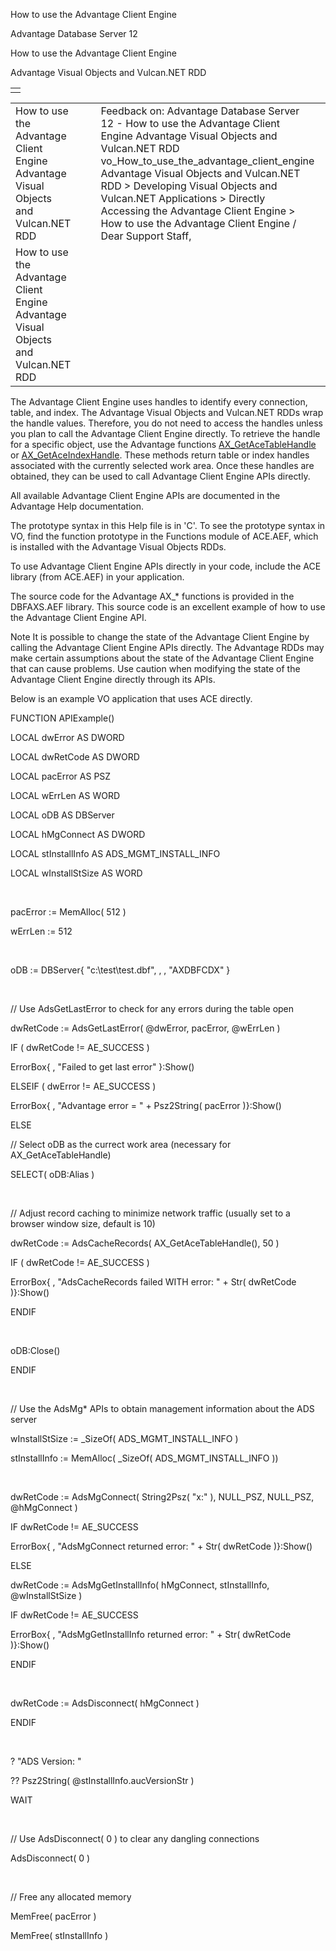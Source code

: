 How to use the Advantage Client Engine




Advantage Database Server 12  

How to use the Advantage Client Engine

Advantage Visual Objects and Vulcan.NET RDD

|  |
| --- |
|  |

|  |  |  |  |  |
| --- | --- | --- | --- | --- |
| How to use the Advantage Client Engine  Advantage Visual Objects and Vulcan.NET RDD |  |  | Feedback on: Advantage Database Server 12 - How to use the Advantage Client Engine Advantage Visual Objects and Vulcan.NET RDD vo\_How\_to\_use\_the\_advantage\_client\_engine Advantage Visual Objects and Vulcan.NET RDD > Developing Visual Objects and Vulcan.NET Applications > Directly Accessing the Advantage Client Engine > How to use the Advantage Client Engine / Dear Support Staff, |  |
| How to use the Advantage Client Engine  Advantage Visual Objects and Vulcan.NET RDD |  |  |  |  |

The Advantage Client Engine uses handles to identify every connection, table, and index. The Advantage Visual Objects and Vulcan.NET RDDs wrap the handle values. Therefore, you do not need to access the handles unless you plan to call the Advantage Client Engine directly. To retrieve the handle for a specific object, use the Advantage functions [AX\_GetAceTableHandle](vo_ax_getacetablehandle.htm) or [AX\_GetAceIndexHandle](vo_ax_getaceindexhandle.htm). These methods return table or index handles associated with the currently selected work area. Once these handles are obtained, they can be used to call Advantage Client Engine APIs directly.

All available Advantage Client Engine APIs are documented in the Advantage Help documentation.

The prototype syntax in this Help file is in 'C'. To see the prototype syntax in VO, find the function prototype in the Functions module of ACE.AEF, which is installed with the Advantage Visual Objects RDDs.

To use Advantage Client Engine APIs directly in your code, include the ACE library (from ACE.AEF) in your application.

The source code for the Advantage AX\_\* functions is provided in the DBFAXS.AEF library. This source code is an excellent example of how to use the Advantage Client Engine API.

Note It is possible to change the state of the Advantage Client Engine by calling the Advantage Client Engine APIs directly. The Advantage RDDs may make certain assumptions about the state of the Advantage Client Engine that can cause problems. Use caution when modifying the state of the Advantage Client Engine directly through its APIs.

Below is an example VO application that uses ACE directly.

FUNCTION APIExample()

LOCAL dwError AS DWORD

LOCAL dwRetCode AS DWORD

LOCAL pacError AS PSZ

LOCAL wErrLen AS WORD

LOCAL oDB AS DBServer

LOCAL hMgConnect AS DWORD

LOCAL stInstallInfo AS ADS\_MGMT\_INSTALL\_INFO

LOCAL wInstallStSize AS WORD

 

pacError := MemAlloc( 512 )

wErrLen := 512

 

oDB := DBServer{ "c:\test\test.dbf", , , "AXDBFCDX" }

 

// Use AdsGetLastError to check for any errors during the table open

dwRetCode := AdsGetLastError( @dwError, pacError, @wErrLen )

IF ( dwRetCode != AE\_SUCCESS )

ErrorBox{ , "Failed to get last error" }:Show()

ELSEIF ( dwError != AE\_SUCCESS )

ErrorBox{ , "Advantage error = " + Psz2String( pacError )}:Show()

ELSE

// Select oDB as the currect work area (necessary for AX\_GetAceTableHandle)

SELECT( oDB:Alias )

 

// Adjust record caching to minimize network traffic (usually set to a browser window size, default is 10)

dwRetCode := AdsCacheRecords( AX\_GetAceTableHandle(), 50 )

IF ( dwRetCode != AE\_SUCCESS )

ErrorBox{ , "AdsCacheRecords failed WITH error: " + Str( dwRetCode )}:Show()

ENDIF

 

oDB:Close()

ENDIF

 

// Use the AdsMg\* APIs to obtain management information about the ADS server

wInstallStSize := \_SizeOf( ADS\_MGMT\_INSTALL\_INFO )

stInstallInfo := MemAlloc( \_SizeOf( ADS\_MGMT\_INSTALL\_INFO ))

 

dwRetCode := AdsMgConnect( String2Psz( "x:\" ), NULL\_PSZ, NULL\_PSZ, @hMgConnect )

IF dwRetCode != AE\_SUCCESS

ErrorBox{ , "AdsMgConnect returned error: " + Str( dwRetCode )}:Show()

ELSE

dwRetCode := AdsMgGetInstallInfo( hMgConnect, stInstallInfo, @wInstallStSize )

IF dwRetCode != AE\_SUCCESS

ErrorBox{ , "AdsMgGetInstallInfo returned error: " + Str( dwRetCode )}:Show()

ENDIF

 

dwRetCode := AdsDisconnect( hMgConnect )

ENDIF

 

? "ADS Version: "

?? Psz2String( @stInstallInfo.aucVersionStr )

WAIT

 

// Use AdsDisconnect( 0 ) to clear any dangling connections

AdsDisconnect( 0 )

 

// Free any allocated memory

MemFree( pacError )

MemFree( stInstallInfo )